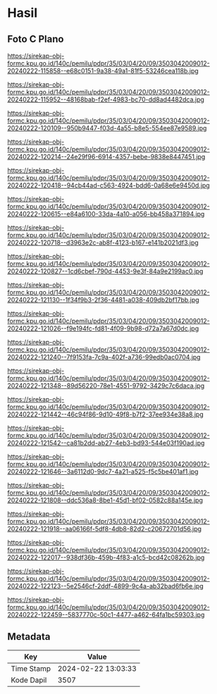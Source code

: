 # Hasil

## Foto C Plano

https://sirekap-obj-formc.kpu.go.id/140c/pemilu/pdpr/35/03/04/20/09/3503042009012-20240222-115858--e68c0151-9a38-49a1-81f5-53246cea118b.jpg

https://sirekap-obj-formc.kpu.go.id/140c/pemilu/pdpr/35/03/04/20/09/3503042009012-20240222-115952--48168bab-f2ef-4983-bc70-dd8ad4482dca.jpg

https://sirekap-obj-formc.kpu.go.id/140c/pemilu/pdpr/35/03/04/20/09/3503042009012-20240222-120109--950b9447-f03d-4a55-b8e5-554ee87e9589.jpg

https://sirekap-obj-formc.kpu.go.id/140c/pemilu/pdpr/35/03/04/20/09/3503042009012-20240222-120214--24e29f96-6914-4357-bebe-9838e8447451.jpg

https://sirekap-obj-formc.kpu.go.id/140c/pemilu/pdpr/35/03/04/20/09/3503042009012-20240222-120418--94cb44ad-c563-4924-bdd6-0a68e6e9450d.jpg

https://sirekap-obj-formc.kpu.go.id/140c/pemilu/pdpr/35/03/04/20/09/3503042009012-20240222-120615--e84a6100-33da-4a10-a056-bb458a371894.jpg

https://sirekap-obj-formc.kpu.go.id/140c/pemilu/pdpr/35/03/04/20/09/3503042009012-20240222-120718--d3963e2c-ab8f-4123-b167-e141b2021df3.jpg

https://sirekap-obj-formc.kpu.go.id/140c/pemilu/pdpr/35/03/04/20/09/3503042009012-20240222-120827--1cd6cbef-790d-4453-9e3f-84a9e2199ac0.jpg

https://sirekap-obj-formc.kpu.go.id/140c/pemilu/pdpr/35/03/04/20/09/3503042009012-20240222-121130--1f34f9b3-2f36-4481-a038-409db2bf17bb.jpg

https://sirekap-obj-formc.kpu.go.id/140c/pemilu/pdpr/35/03/04/20/09/3503042009012-20240222-121026--f9e194fc-fd81-4f09-9b98-d72a7a67d0dc.jpg

https://sirekap-obj-formc.kpu.go.id/140c/pemilu/pdpr/35/03/04/20/09/3503042009012-20240222-121240--7f9153fa-7c9a-402f-a736-99edb0ac0704.jpg

https://sirekap-obj-formc.kpu.go.id/140c/pemilu/pdpr/35/03/04/20/09/3503042009012-20240222-121348--89d56220-78e1-4551-9792-3429c7c6daca.jpg

https://sirekap-obj-formc.kpu.go.id/140c/pemilu/pdpr/35/03/04/20/09/3503042009012-20240222-121442--46c94f86-9d10-49f8-b7f2-37ee934e38a8.jpg

https://sirekap-obj-formc.kpu.go.id/140c/pemilu/pdpr/35/03/04/20/09/3503042009012-20240222-121542--ca81b2dd-ab27-4eb3-bd93-544e03f190ad.jpg

https://sirekap-obj-formc.kpu.go.id/140c/pemilu/pdpr/35/03/04/20/09/3503042009012-20240222-121646--3a6112d0-9dc7-4a21-a525-f5c5be401af1.jpg

https://sirekap-obj-formc.kpu.go.id/140c/pemilu/pdpr/35/03/04/20/09/3503042009012-20240222-121808--ddc536a8-8be1-45d1-bf02-0582c88a145e.jpg

https://sirekap-obj-formc.kpu.go.id/140c/pemilu/pdpr/35/03/04/20/09/3503042009012-20240222-121918--aa06166f-5df8-4db8-82d2-c20672701d56.jpg

https://sirekap-obj-formc.kpu.go.id/140c/pemilu/pdpr/35/03/04/20/09/3503042009012-20240222-122017--938df36b-459b-4f83-a1c5-bcd42c08262b.jpg

https://sirekap-obj-formc.kpu.go.id/140c/pemilu/pdpr/35/03/04/20/09/3503042009012-20240222-122123--5e2546cf-2ddf-4899-9c4a-ab32bad6fb6e.jpg

https://sirekap-obj-formc.kpu.go.id/140c/pemilu/pdpr/35/03/04/20/09/3503042009012-20240222-122459--5837770c-50c1-4477-a462-64fa1bc59303.jpg


## Metadata

| Key        | Value               |
| ---------- | ------------------- |
| Time Stamp | 2024-02-22 13:03:33 |
| Kode Dapil | 3507                |



